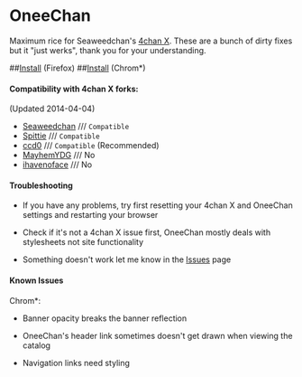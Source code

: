 OneeChan
====

Maximum rice for Seaweedchan's [4chan X](https://github.com/seaweedchan/4chan-x). These are a bunch of dirty fixes but it "just werks", thank you for your understanding.

##[Install](../../raw/master/builds/OneeChan.user.js) (Firefox)
##[Install](../../raw/master/builds/crx.crx) (Chrom*)

#### Compatibility with 4chan X forks:
(Updated 2014-04-04)

- [Seaweedchan](https://github.com/seaweedchan/4chan-x) /// ```Compatible```
- [Spittie](https://github.com/Spittie/4chan-x) /// ```Compatible```
- [ccd0](https://github.com/ccd0/4chan-x) /// ```Compatible``` (Recommended)
- [MayhemYDG](https://github.com/MayhemYDG/4chan-x) /// No
- [ihavenoface](https://github.com/ihavenoface/4chan-x) /// No


#### Troubleshooting

- If you have any problems, try first resetting your 4chan X and OneeChan settings and restarting your browser

- Check if it's not a 4chan X issue first, OneeChan mostly deals with stylesheets not site functionality

- Something doesn't work let me know in the [Issues](https://github.com/Nebukazar/OneeChan/issues) page


#### Known Issues

Chrom*:

- Banner opacity breaks the banner reflection

- OneeChan's header link sometimes doesn't get drawn when viewing the catalog

- Navigation links need styling
